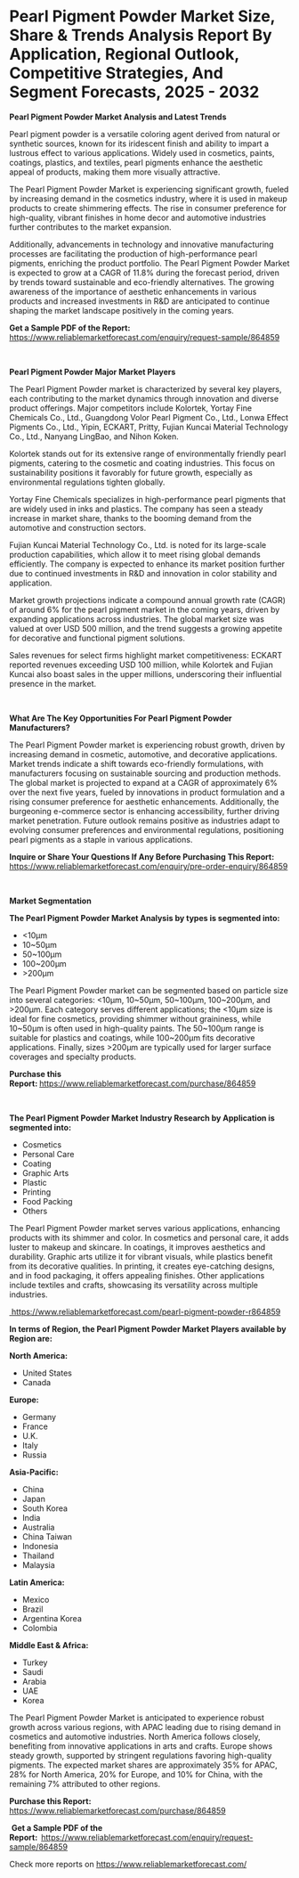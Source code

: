 <p><h1>Pearl Pigment Powder Market Size, Share & Trends Analysis Report By Application, Regional Outlook, Competitive Strategies, And Segment Forecasts, 2025 - 2032</h1></p><p><strong>Pearl Pigment Powder Market Analysis and Latest Trends</strong></p>
<p><p>Pearl pigment powder is a versatile coloring agent derived from natural or synthetic sources, known for its iridescent finish and ability to impart a lustrous effect to various applications. Widely used in cosmetics, paints, coatings, plastics, and textiles, pearl pigments enhance the aesthetic appeal of products, making them more visually attractive. </p><p>The Pearl Pigment Powder Market is experiencing significant growth, fueled by increasing demand in the cosmetics industry, where it is used in makeup products to create shimmering effects. The rise in consumer preference for high-quality, vibrant finishes in home decor and automotive industries further contributes to the market expansion. </p><p>Additionally, advancements in technology and innovative manufacturing processes are facilitating the production of high-performance pearl pigments, enriching the product portfolio. The Pearl Pigment Powder Market is expected to grow at a CAGR of 11.8% during the forecast period, driven by trends toward sustainable and eco-friendly alternatives. The growing awareness of the importance of aesthetic enhancements in various products and increased investments in R&D are anticipated to continue shaping the market landscape positively in the coming years.</p></p>
<p><strong>Get a Sample PDF of the Report:&nbsp;</strong> <a href="https://www.reliablemarketforecast.com/enquiry/request-sample/864859?utm_campaign=3344&utm_medium=2&utm_source=Github&utm_content=ia&utm_term=01042025&utm_id=pearl-pigment-powder">https://www.reliablemarketforecast.com/enquiry/request-sample/864859</a></p>
<p>&nbsp;</p>
<p><strong>Pearl Pigment Powder Major Market Players</strong></p>
<p><p>The Pearl Pigment Powder market is characterized by several key players, each contributing to the market dynamics through innovation and diverse product offerings. Major competitors include Kolortek, Yortay Fine Chemicals Co., Ltd., Guangdong Volor Pearl Pigment Co., Ltd., Lonwa Effect Pigments Co., Ltd., Yipin, ECKART, Pritty, Fujian Kuncai Material Technology Co., Ltd., Nanyang LingBao, and Nihon Koken.</p><p>Kolortek stands out for its extensive range of environmentally friendly pearl pigments, catering to the cosmetic and coating industries. This focus on sustainability positions it favorably for future growth, especially as environmental regulations tighten globally.</p><p>Yortay Fine Chemicals specializes in high-performance pearl pigments that are widely used in inks and plastics. The company has seen a steady increase in market share, thanks to the booming demand from the automotive and construction sectors.</p><p>Fujian Kuncai Material Technology Co., Ltd. is noted for its large-scale production capabilities, which allow it to meet rising global demands efficiently. The company is expected to enhance its market position further due to continued investments in R&D and innovation in color stability and application.</p><p>Market growth projections indicate a compound annual growth rate (CAGR) of around 6% for the pearl pigment market in the coming years, driven by expanding applications across industries. The global market size was valued at over USD 500 million, and the trend suggests a growing appetite for decorative and functional pigment solutions.</p><p>Sales revenues for select firms highlight market competitiveness: ECKART reported revenues exceeding USD 100 million, while Kolortek and Fujian Kuncai also boast sales in the upper millions, underscoring their influential presence in the market.</p></p>
<p>&nbsp;</p>
<p><strong>What Are The Key Opportunities For Pearl Pigment Powder Manufacturers?</strong></p>
<p><p>The Pearl Pigment Powder market is experiencing robust growth, driven by increasing demand in cosmetic, automotive, and decorative applications. Market trends indicate a shift towards eco-friendly formulations, with manufacturers focusing on sustainable sourcing and production methods. The global market is projected to expand at a CAGR of approximately 6% over the next five years, fueled by innovations in product formulation and a rising consumer preference for aesthetic enhancements. Additionally, the burgeoning e-commerce sector is enhancing accessibility, further driving market penetration. Future outlook remains positive as industries adapt to evolving consumer preferences and environmental regulations, positioning pearl pigments as a staple in various applications.</p></p>
<p><strong>Inquire or Share Your Questions If Any Before Purchasing This Report:</strong> <a href="https://www.reliablemarketforecast.com/enquiry/pre-order-enquiry/864859?utm_campaign=3344&utm_medium=2&utm_source=Github&utm_content=ia&utm_term=01042025&utm_id=pearl-pigment-powder">https://www.reliablemarketforecast.com/enquiry/pre-order-enquiry/864859</a></p>
<p>&nbsp;</p>
<p><strong>Market Segmentation</strong></p>
<p><strong>The Pearl Pigment Powder Market Analysis by types is segmented into:</strong></p>
<p><ul><li><10μm</li><li>10~50μm</li><li>50~100μm</li><li>100~200μm</li><li>>200μm</li></ul></p>
<p><p>The Pearl Pigment Powder market can be segmented based on particle size into several categories: <10μm, 10~50μm, 50~100μm, 100~200μm, and >200μm. Each category serves different applications; the <10μm size is ideal for fine cosmetics, providing shimmer without graininess, while 10~50μm is often used in high-quality paints. The 50~100μm range is suitable for plastics and coatings, while 100~200μm fits decorative applications. Finally, sizes >200μm are typically used for larger surface coverages and specialty products.</p></p>
<p><strong>Purchase this Report:&nbsp;</strong><a href="https://www.reliablemarketforecast.com/purchase/864859?utm_campaign=3344&utm_medium=2&utm_source=Github&utm_content=ia&utm_term=01042025&utm_id=pearl-pigment-powder">https://www.reliablemarketforecast.com/purchase/864859</a></p>
<p>&nbsp;</p>
<p><strong>The Pearl Pigment Powder Market Industry Research by Application is segmented into:</strong></p>
<p><ul><li>Cosmetics</li><li>Personal Care</li><li>Coating</li><li>Graphic Arts</li><li>Plastic</li><li>Printing</li><li>Food Packing</li><li>Others</li></ul></p>
<p><p>The Pearl Pigment Powder market serves various applications, enhancing products with its shimmer and color. In cosmetics and personal care, it adds luster to makeup and skincare. In coatings, it improves aesthetics and durability. Graphic arts utilize it for vibrant visuals, while plastics benefit from its decorative qualities. In printing, it creates eye-catching designs, and in food packaging, it offers appealing finishes. Other applications include textiles and crafts, showcasing its versatility across multiple industries.</p></p>
<p><a href="https://www.reliablemarketforecast.com/pearl-pigment-powder-r864859?utm_campaign=3344&utm_medium=2&utm_source=Github&utm_content=ia&utm_term=01042025&utm_id=pearl-pigment-powder">&nbsp;https://www.reliablemarketforecast.com/pearl-pigment-powder-r864859</a></p>
<p><strong>In terms of Region, the Pearl Pigment Powder Market Players available by Region are:</strong></p>
<p>
    <p> <strong> North America: </strong>
        <ul>
            <li>United States</li>
            <li>Canada</li>
        </ul>
        </p> 
    <p> <strong> Europe: </strong>
        <ul>
            <li>Germany</li>
            <li>France</li>
            <li>U.K.</li>
            <li>Italy</li>
            <li>Russia</li>
        </ul>
        </p> 
    <p> <strong> Asia-Pacific: </strong>
        <ul>
            <li>China</li>
            <li>Japan</li>
            <li>South Korea</li>
            <li>India</li>
            <li>Australia</li>
            <li>China Taiwan</li>
            <li>Indonesia</li>
            <li>Thailand</li>
            <li>Malaysia</li>
        </ul>
        </p> 
    <p> <strong> Latin America: </strong>
        <ul>
            <li>Mexico</li>
            <li>Brazil</li>
            <li>Argentina Korea</li>
            <li>Colombia</li>
        </ul>
        </p> 
    <p> <strong> Middle East & Africa: </strong>
        <ul>
            <li>Turkey</li>
            <li>Saudi</li>
            <li>Arabia</li>
            <li>UAE</li>
            <li>Korea</li>
        </ul>
    </p>
    </p>
<p><p>The Pearl Pigment Powder Market is anticipated to experience robust growth across various regions, with APAC leading due to rising demand in cosmetics and automotive industries. North America follows closely, benefiting from innovative applications in arts and crafts. Europe shows steady growth, supported by stringent regulations favoring high-quality pigments. The expected market shares are approximately 35% for APAC, 28% for North America, 20% for Europe, and 10% for China, with the remaining 7% attributed to other regions.</p></p>
<p><strong>Purchase this Report: </strong><a href="https://www.reliablemarketforecast.com/purchase/864859?utm_campaign=3344&utm_medium=2&utm_source=Github&utm_content=ia&utm_term=01042025&utm_id=pearl-pigment-powder">https://www.reliablemarketforecast.com/purchase/864859</a></p>
<p>&nbsp;<strong>Get a Sample PDF of the Report:&nbsp;&nbsp;</strong><a href="https://www.reliablemarketforecast.com/enquiry/request-sample/864859?utm_campaign=3344&utm_medium=2&utm_source=Github&utm_content=ia&utm_term=01042025&utm_id=pearl-pigment-powder">https://www.reliablemarketforecast.com/enquiry/request-sample/864859</a></p>
<p><strong></strong></p>
<p>Check more reports on <a href="https://www.reliablemarketforecast.com/?utm_campaign=3344&utm_medium=2&utm_source=Github&utm_content=ia&utm_term=01042025&utm_id=pearl-pigment-powder">https://www.reliablemarketforecast.com/</a></p>